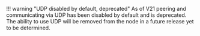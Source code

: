 !!! warning "UDP disabled by default, deprecated"
	As of V21 peering and communicating via UDP has been disabled by default and is deprecated. The ability to use UDP will be removed from the node in a future release yet to be determined.
